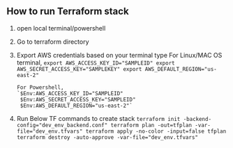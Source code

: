 ## How to run Terraform stack
 1. open local terminal/powershell
 2. Go to terraform directory
 3. Export AWS credentials based on your terminal type
        For Linux/MAC OS terminal,
        `export AWS_ACCESS_KEY_ID="SAMPLEID"
         export AWS_SECRET_ACCESS_KEY="SAMPLEKEY"
         export AWS_DEFAULT_REGION="us-east-2"`

        For Powershell,
        `$Env:AWS_ACCESS_KEY_ID="SAMPLEID"
         $Env:AWS_SECRET_ACCESS_KEY="SAMPLEID"
         $Env:AWS_DEFAULT_REGION="us-east-2"`
 4. Run Below TF commands to create stack
    `terraform init -backend-config="dev_env_backend.conf"
     terraform plan -out=tfplan -var-file="dev_env.tfvars"
     terraform apply -no-color -input=false tfplan
     terraform destroy -auto-approve -var-file="dev_env.tfvars"`